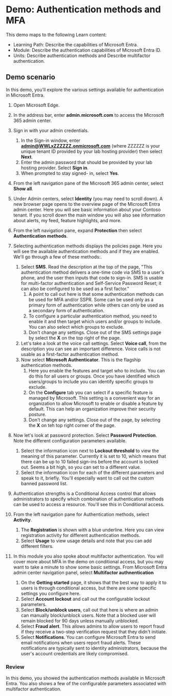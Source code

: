 <!---
---
Demo:
    Title: 'Explore Microsoft Entra ID User Settings'
    Learning Path/Module/Unit: 'Learning Path: Describe the capabilities of Microsoft Entra; Module 2: Describe the authentication capabilities of Microsoft Entra ID; Unit 3: Describe authentication methods and Unit 4:  Describe multifactor authentication'
---
--->

# Demo: Authentication methods and MFA

This demo maps to the following Learn content:

- Learning Path: Describe the capabilities of Microsoft Entra.
- Module: Describe the authentication capabilities of Microsoft Entra ID.
- Units: Describe authentication methods and Describe multifactor authentication.

## Demo scenario

In this demo, you'll explore the various settings available for authentication in Microsoft Entra.

1. Open Microsoft Edge.

1. In the address bar, enter **admin.microsoft.com** to access the Microsoft 365 admin center.

1. Sign in with your admin credentials.
    1. In the Sign-in window, enter **admin@WWLxZZZZZZ.onmicrosoft.com** (where ZZZZZZ is your unique tenant ID provided by your lab hosting provider) then select **Next**.
    1. Enter the admin password that should be provided by your lab hosting provider. Select **Sign in**.
    1. When prompted to stay signed- in, select **Yes**.

1. From the left navigation pane of the Microsoft 365 admin center, select **Show all**.

1. Under Admin centers, select **Identity** (you may need to scroll down).  A new browser page opens to the overview page of the Microsoft Entra admin center. Here you will see basic information about your Contoso tenant. If you scroll down the main window you will also see information about alerts, my feed, feature highlights, and more.

1. From the left navigation pane, expand **Protection** then select **Authentication methods**.

1. Selecting authentication methods displays the policies page.  Here you will see the available authentication methods and if they are enabled.  We'll go through a few of these methods:.  
    1. Select **SMS**.  Read the description at the top of the page, "This authentication method delivers a one-time code via SMS to a user's phone, and the user then inputs that code to sign-in. SMS is usable for multi-factor authentication and Self-Service Password Reset; it can also be configured to be used as a first factor."
        1. A point to call out here is that some authentication methods can be used for MFA and/or SSPR.  Some can be used only as a primary form of authentication while others can only be used as a secondary form of authentication.
        1. To configure a particular authentication method, you need to enable it and then target which users and/or groups to include.  You can also select which groups to exclude.
        1. Don't change any settings.  Close out of the SMS settings page by select the **X** on the top right of the page.  
    1. Let's take a look at the voice call settings.  Select **Voice call**, from the description you can see an important difference.  Voice calls is not usable as a first-factor authentication method.
    1. Now select **Microsoft Authenticator**.  This is the flagship authentication methods.  
        1. Here you enable the features and target who to include.  You can do this for all users or groups. Once you have identified which users/groups to include you can identify specific groups to exclude.  
        1. On the **Configure** tab you can select if a specific feature is managed by Microsoft. This setting is a convenient way for an organization to allow Microsoft to enable or disable a feature by default. This can help an organization improve their security posture.
        1. Don't change any settings. Close out of the page, by selecting the **X** on teh top right corner of the page.
 
1. Now let's look at password protection. Select **Password Protection**.  Note the different configuration parameters available.  
    1. Select the information icon next to **Lockout threshold** to view the meaning of this parameter.  Currently it is set to 10, which means that there can be up to 10 failed sign-ins before the account is locked out.  Seems a bit high, so you can set to a different value.
    1. Select the information icon for each of the different parameters and speak to it, briefly.  You'll especially want to call out the custom banned password list.

1. Authentication strengths is a Conditional Access control that allows administrators to specify which combination of authentication methods can be used to access a resource. You'll see this in Conditional access.

1. From the left navigation pane for Authentication methods, select **Activity**.
    1. The **Registration** is shown with a blue underline.  Here  you can view registration activity for different authentication methods.
    1. Select **Usage** to view usage details and note that you can add different filters.

1. In this module you also spoke about multifactor authentication. You will cover more about MFA in the demo on conditional access, but you may want to take a minute to show some basic settings.  From Microsoft Entra admin center navigation panel, select **Multifactor authnentication**
    1. On the **Getting started** page, it shows that the best way to apply it to users is through conditional access, but there are some specific settings you configure here.
    1. Select **Account lockout** and call out the configurable lockout parameters.
    1. Select **Block/unblock users**, call out that here is where an admin can manually block/unblock users.  Note that a blocked user will remain blocked for 90 days unless manually unblocked.
    1. Select **Fraud alert**.  This allows admins to allow users to report fraud if they receive a two-step verification request that they didn't initiate.
    1. Select **Notifications**.  You can configure Microsoft Entra to send email notifications when users report fraud alerts. These notifications are typically sent to identity administrators, because the user's account credentials are likely compromised.

### Review

In this demo, you showed the authentication methods available in Microsoft Entra.  You also shows a few of the configurable parameters associated with multifactor authentication.
